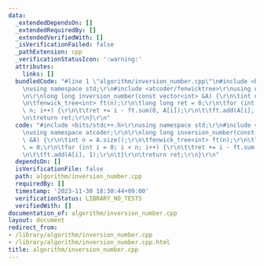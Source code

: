 ```yaml
---
data:
  _extendedDependsOn: []
  _extendedRequiredBy: []
  _extendedVerifiedWith: []
  _isVerificationFailed: false
  _pathExtension: cpp
  _verificationStatusIcon: ':warning:'
  attributes:
    links: []
  bundledCode: "#line 1 \"algorithm/inversion_number.cpp\"\n#include <bits/stdc++.h>\r\
    \nusing namespace std;\r\n#include <atcoder/fenwicktree>\r\nusing namespace atcoder;\r\
    \n\r\nlong long inversion_number(const vector<int> &A) {\r\n\tint n = A.size();\r\
    \n\tfenwick_tree<int> ft(n);\r\n\tlong long ret = 0;\r\n\tfor (int i = 0; i <\
    \ n; i++) {\r\n\t\tret += i - ft.sum(0, A[i]);\r\n\t\tft.add(A[i], 1);\r\n\t}\r\
    \n\treturn ret;\r\n}\r\n"
  code: "#include <bits/stdc++.h>\r\nusing namespace std;\r\n#include <atcoder/fenwicktree>\r\
    \nusing namespace atcoder;\r\n\r\nlong long inversion_number(const vector<int>\
    \ &A) {\r\n\tint n = A.size();\r\n\tfenwick_tree<int> ft(n);\r\n\tlong long ret\
    \ = 0;\r\n\tfor (int i = 0; i < n; i++) {\r\n\t\tret += i - ft.sum(0, A[i]);\r\
    \n\t\tft.add(A[i], 1);\r\n\t}\r\n\treturn ret;\r\n}\r\n"
  dependsOn: []
  isVerificationFile: false
  path: algorithm/inversion_number.cpp
  requiredBy: []
  timestamp: '2023-11-30 18:30:44+09:00'
  verificationStatus: LIBRARY_NO_TESTS
  verifiedWith: []
documentation_of: algorithm/inversion_number.cpp
layout: document
redirect_from:
- /library/algorithm/inversion_number.cpp
- /library/algorithm/inversion_number.cpp.html
title: algorithm/inversion_number.cpp
---
```

